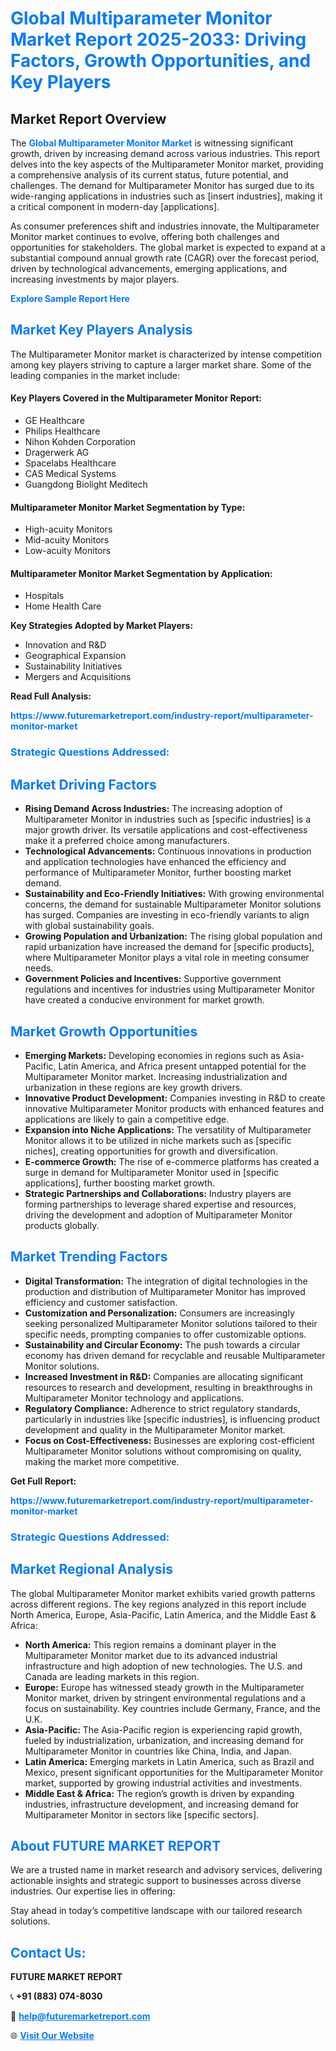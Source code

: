 <h1 style="color: #007BFF;">Global Multiparameter Monitor Market Report 2025-2033: Driving Factors, Growth Opportunities, and Key Players</h1>

<section id="overview">
<h2>Market Report Overview</h2>
<p>The <a href="https://www.futuremarketreport.com/industry-report/multiparameter-monitor-market" style="color: #007BFF; text-decoration: none;"><strong>Global Multiparameter Monitor Market</strong></a> is witnessing significant growth, driven by increasing demand across various industries. This report delves into the key aspects of the Multiparameter Monitor market, providing a comprehensive analysis of its current status, future potential, and challenges. The demand for Multiparameter Monitor has surged due to its wide-ranging applications in industries such as [insert industries], making it a critical component in modern-day [applications].</p>
<p>As consumer preferences shift and industries innovate, the Multiparameter Monitor market continues to evolve, offering both challenges and opportunities for stakeholders. The global market is expected to expand at a substantial compound annual growth rate (CAGR) over the forecast period, driven by technological advancements, emerging applications, and increasing investments by major players.</p>
</section>

<section id="overview">
<p><a href="https://www.futuremarketreport.com/request-sample/reportId=99234" style="color: #007BFF; text-decoration: none;"><strong>Explore Sample Report Here</strong></a></p>
</section>

<section id="key-players">
<h2 style="color: #007BFF;">Market Key Players Analysis</h2>
<p>The Multiparameter Monitor market is characterized by intense competition among key players striving to capture a larger market share. Some of the leading companies in the market include:</p>
<h4>Key Players Covered in the Multiparameter Monitor Report:</h4>
<ul><li>GE Healthcare</li><li>Philips Healthcare</li><li>Nihon Kohden Corporation</li><li>Dragerwerk AG</li><li>Spacelabs Healthcare</li><li>CAS Medical Systems</li><li>Guangdong Biolight Meditech</li></ul>
<h4>Multiparameter Monitor Market Segmentation by Type:</h4>
<ul><li>High-acuity Monitors</li><li>Mid-acuity Monitors</li><li>Low-acuity Monitors</li></ul>

<h4>Multiparameter Monitor Market Segmentation by Application:</h4>
<ul><li>Hospitals</li><li>Home Health Care</li></ul>
<p><strong>Key Strategies Adopted by Market Players:</strong></p>
<ul>
<li>Innovation and R&D</li>
<li>Geographical Expansion</li>
<li>Sustainability Initiatives</li>
<li>Mergers and Acquisitions</li>
</ul>
</section>

<section>
<p><strong>Read Full Analysis: </strong></p><a href="https://www.futuremarketreport.com/industry-report/multiparameter-monitor-market" style="color: #007BFF; text-decoration: none;"><strong>https://www.futuremarketreport.com/industry-report/multiparameter-monitor-market</strong></a>
<h3 style="color: #007BFF;">Strategic Questions Addressed:</h3>
</section>

<section id="driving-factors">
<h2 style="color: #007BFF;">Market Driving Factors</h2>
<ul>
<li><strong>Rising Demand Across Industries:</strong> The increasing adoption of Multiparameter Monitor in industries such as [specific industries] is a major growth driver. Its versatile applications and cost-effectiveness make it a preferred choice among manufacturers.</li>
<li><strong>Technological Advancements:</strong> Continuous innovations in production and application technologies have enhanced the efficiency and performance of Multiparameter Monitor, further boosting market demand.</li>
<li><strong>Sustainability and Eco-Friendly Initiatives:</strong> With growing environmental concerns, the demand for sustainable Multiparameter Monitor solutions has surged. Companies are investing in eco-friendly variants to align with global sustainability goals.</li>
<li><strong>Growing Population and Urbanization:</strong> The rising global population and rapid urbanization have increased the demand for [specific products], where Multiparameter Monitor plays a vital role in meeting consumer needs.</li>
<li><strong>Government Policies and Incentives:</strong> Supportive government regulations and incentives for industries using Multiparameter Monitor have created a conducive environment for market growth.</li>
</ul>
</section>

<section id="growth-opportunities">
<h2 style="color: #007BFF;">Market Growth Opportunities</h2>
<ul>
<li><strong>Emerging Markets:</strong> Developing economies in regions such as Asia-Pacific, Latin America, and Africa present untapped potential for the Multiparameter Monitor market. Increasing industrialization and urbanization in these regions are key growth drivers.</li>
<li><strong>Innovative Product Development:</strong> Companies investing in R&D to create innovative Multiparameter Monitor products with enhanced features and applications are likely to gain a competitive edge.</li>
<li><strong>Expansion into Niche Applications:</strong> The versatility of Multiparameter Monitor allows it to be utilized in niche markets such as [specific niches], creating opportunities for growth and diversification.</li>
<li><strong>E-commerce Growth:</strong> The rise of e-commerce platforms has created a surge in demand for Multiparameter Monitor used in [specific applications], further boosting market growth.</li>
<li><strong>Strategic Partnerships and Collaborations:</strong> Industry players are forming partnerships to leverage shared expertise and resources, driving the development and adoption of Multiparameter Monitor products globally.</li>
</ul>
</section>

<section id="trending-factors">
<h2 style="color: #007BFF;">Market Trending Factors</h2>
<ul>
<li><strong>Digital Transformation:</strong> The integration of digital technologies in the production and distribution of Multiparameter Monitor has improved efficiency and customer satisfaction.</li>
<li><strong>Customization and Personalization:</strong> Consumers are increasingly seeking personalized Multiparameter Monitor solutions tailored to their specific needs, prompting companies to offer customizable options.</li>
<li><strong>Sustainability and Circular Economy:</strong> The push towards a circular economy has driven demand for recyclable and reusable Multiparameter Monitor solutions.</li>
<li><strong>Increased Investment in R&D:</strong> Companies are allocating significant resources to research and development, resulting in breakthroughs in Multiparameter Monitor technology and applications.</li>
<li><strong>Regulatory Compliance:</strong> Adherence to strict regulatory standards, particularly in industries like [specific industries], is influencing product development and quality in the Multiparameter Monitor market.</li>
<li><strong>Focus on Cost-Effectiveness:</strong> Businesses are exploring cost-efficient Multiparameter Monitor solutions without compromising on quality, making the market more competitive.</li>
</ul>
</section>

<section>
<p><strong>Get Full Report: </strong></p><a href="https://www.futuremarketreport.com/industry-report/multiparameter-monitor-market" style="color: #007BFF; text-decoration: none;"><strong>https://www.futuremarketreport.com/industry-report/multiparameter-monitor-market</strong></a>
<h3 style="color: #007BFF;">Strategic Questions Addressed:</h3>
</section>


<section id="regional-analysis">
<h2 style="color: #007BFF;">Market Regional Analysis</h2>
<p>The global Multiparameter Monitor market exhibits varied growth patterns across different regions. The key regions analyzed in this report include North America, Europe, Asia-Pacific, Latin America, and the Middle East & Africa:</p>
<ul>
<li><strong>North America:</strong> This region remains a dominant player in the Multiparameter Monitor market due to its advanced industrial infrastructure and high adoption of new technologies. The U.S. and Canada are leading markets in this region.</li>
<li><strong>Europe:</strong> Europe has witnessed steady growth in the Multiparameter Monitor market, driven by stringent environmental regulations and a focus on sustainability. Key countries include Germany, France, and the U.K.</li>
<li><strong>Asia-Pacific:</strong> The Asia-Pacific region is experiencing rapid growth, fueled by industrialization, urbanization, and increasing demand for Multiparameter Monitor in countries like China, India, and Japan.</li>
<li><strong>Latin America:</strong> Emerging markets in Latin America, such as Brazil and Mexico, present significant opportunities for the Multiparameter Monitor market, supported by growing industrial activities and investments.</li>
<li><strong>Middle East & Africa:</strong> The region’s growth is driven by expanding industries, infrastructure development, and increasing demand for Multiparameter Monitor in sectors like [specific sectors].</li>
</ul>
</section>

<footer>
<h2 style="color: #007BFF;">About FUTURE MARKET REPORT</h2>
<p>We are a trusted name in market research and advisory services, delivering actionable insights and strategic support to businesses across diverse industries. Our expertise lies in offering:</p>

<p>Stay ahead in today’s competitive landscape with our tailored research solutions.</p>

<h2 style="color: #007BFF;">Contact Us:</h2>
<p><strong>FUTURE MARKET REPORT</strong></p>
<p>📞 <strong>+91 (883) 074-8030</strong></p>
<p>📧 <strong><a href="mailto:help@futuremarketreport.com" style="color: #007BFF;">help@futuremarketreport.com</a></strong></p>
<p>🌐 <strong><a href="https://www.futuremarketreport.com/" style="color: #007BFF;">Visit Our Website</a></strong></p>
</footer>